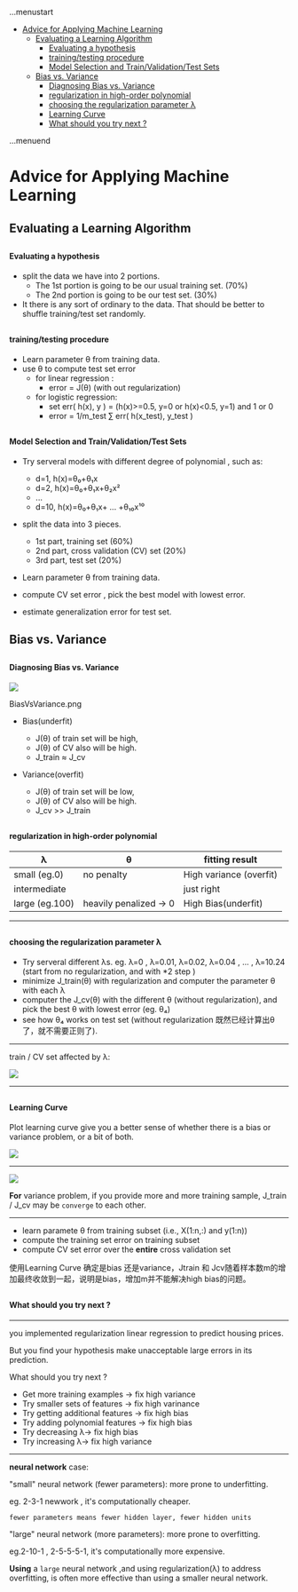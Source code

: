 ...menustart

 - [Advice for Applying Machine Learning](#68d3cfbbc89d95b35d0d45b599f6cf74)
     - [Evaluating a Learning Algorithm](#3ec179b6c0e3e96ee6b0629d4c3b92ac)
         - [Evaluating a hypothesis](#b9af6d27e0fe127a70b5f0104eb1aeb2)
         - [training/testing procedure](#8a9c44e950f9cc7463bb7b9ac3d17180)
         - [Model Selection and Train/Validation/Test Sets](#2f0617787b3e1c5f3b6b37a52cbd7ed1)
     - [Bias vs. Variance](#a52f9a77971bc5c163e9040d5142a50a)
         - [Diagnosing Bias vs. Variance](#713d2bd98e92803db5e42aa3e39895e1)
         - [regularization in high-order polynomial](#322ae1bc590fce3811ec460541460d63)
         - [choosing the regularization parameter λ](#6ec33b8ff0734363f1d6bf897c1709cb)
         - [Learning Curve](#1d88cab8749545f0c0c6efe16d64c780)
         - [What should you try next ?](#bea09adf1a4b8e8ccb2a6f3cd2d04e84)

...menuend


<h2 id="68d3cfbbc89d95b35d0d45b599f6cf74"></h2>

# Advice for Applying Machine Learning

<h2 id="3ec179b6c0e3e96ee6b0629d4c3b92ac"></h2>

## Evaluating a Learning Algorithm

<h2 id="b9af6d27e0fe127a70b5f0104eb1aeb2"></h2>

#### Evaluating a hypothesis 

 - split the data we have into 2 portions.
    - The 1st portion is going to be our usual training set. (70%)
    - The 2nd portion is going to be our test set. (30%)
 - It there is any sort of ordinary to the data. That should be better to shuffle training/test set randomly.


<h2 id="8a9c44e950f9cc7463bb7b9ac3d17180"></h2>

#### training/testing procedure

 - Learn parameter θ from training data.
 - use θ to compute test set error 
    - for linear regression : 
        - error = J(θ) (with out regularization)
    - for logistic regression:   
        - set  err( h(x), y ) = (h(x)>=0.5, y=0 or h(x)<0.5, y=1) and 1 or 0
        - error = 1/m_test ∑ err( h(x_test), y_test )


<h2 id="2f0617787b3e1c5f3b6b37a52cbd7ed1"></h2>

#### Model Selection and Train/Validation/Test Sets

 - Try serveral models with different degree of polynomial , such as:
    - d=1, h(x)=θ₀+θ₁x
    - d=2, h(x)=θ₀+θ₁x+θ₂x²
    - ...
    - d=10, h(x)=θ₀+θ₁x+ ... +θ₁₀x¹⁰

 - split the data into 3 pieces.
    - 1st part, training set  (60%)
    - 2nd part, cross validation (CV) set  (20%)
    - 3rd part, test set  (20%)

 - Learn parameter θ from training data.
 - compute CV set error , pick the best model with lowest error.
 - estimate generalization error for test set.
    
    
<h2 id="a52f9a77971bc5c163e9040d5142a50a"></h2>

## Bias vs. Variance

<h2 id="713d2bd98e92803db5e42aa3e39895e1"></h2>

#### Diagnosing Bias vs. Variance

![](https://raw.githubusercontent.com/mebusy/notes/master/imgs/BiasVsVariance.png)

BiasVsVariance.png

 - Bias(underfit)
    - J(θ) of train set will be high,
    - J(θ) of CV also will be high.
    - J_train ≈ J_cv
    
 - Variance(overfit)
    - J(θ) of train set will be low,
    - J(θ) of CV also will be high.
    - J_cv >> J_train


<h2 id="322ae1bc590fce3811ec460541460d63"></h2>

#### regularization in high-order polynomial

λ|θ|fitting result
---|---|---
small (eg.0)| no penalty  |  High variance (overfit)
intermediate ||just right
large (eg.100) | heavily penalized → 0 | High Bias(underfit)


---

<h2 id="6ec33b8ff0734363f1d6bf897c1709cb"></h2>

#### choosing the regularization parameter λ

 - Try serveral different λs. eg. λ=0 , λ=0.01, λ=0.02, λ=0.04  , ... , λ=10.24 (start from no regularization, and with *2 step )
 - minimize J_train(θ) with regularization and computer the parameter θ with each λ
 - computer the J_cv(θ) with the different θ (without regularization), and pick the best θ with lowest error (eg. θ₄)
 - see how θ₄ works on test set (without regularization 既然已经计算出θ了，就不需要正则了).

---

train / CV set affected by λ:

![](https://raw.githubusercontent.com/mebusy/notes/master/imgs/regularization_BiasVsVariance.png)

---

<h2 id="1d88cab8749545f0c0c6efe16d64c780"></h2>

#### Learning Curve

Plot learning curve give you a better sense of whether there is a bias or variance problem, or a bit of both.

![](https://raw.githubusercontent.com/mebusy/notes/master/imgs/LearnCurve_high_bias.png)

---

![](https://raw.githubusercontent.com/mebusy/notes/master/imgs/LearnCurve_high_variance.png)

**For** variance problem, if you provide more and more training sample, J_train / J_cv may be `converge` to each other.

--- 
 - learn paramete θ from training subset (i.e., X(1:n,:) and y(1:n))
 - compute the training set error on training subset
 - compute CV set error over the **entire** cross validation set

使用Learning Curve 确定是bias 还是variance，Jtrain 和 Jcv随着样本数m的增加最终收敛到一起，说明是bias，增加m并不能解决high bias的问题。



<h2 id="bea09adf1a4b8e8ccb2a6f3cd2d04e84"></h2>

#### What should you try next ?

--- 

you implemented regularization linear regression to predict housing prices. 

But you find your hypothesis make unacceptable large errors in its prediction.

What should you try next ?

- Get more training examples  -> fix high variance
- Try smaller sets of features  -> fix high varinance
- Try getting additional features -> fix high bias
- Try adding polynomial features  -> fix high bias
- Try decreasing λ-> fix high bias
- Try increasing λ-> fix high variance

---

**neural network** case:

"small" neural network (fewer parameters): more prone to underfitting.

eg. 2-3-1 newwork , it's computationally cheaper.

`fewer parameters means fewer hidden layer, fewer hidden units`

"large" neural network (more parameters): more prone to overfitting.

eg.2-10-1 , 2-5-5-5-1, it's computationally more expensive.

**Using** a `large` neural network ,and using regularization(λ) to address overfitting, is often more effective than using a smaller neural network.



